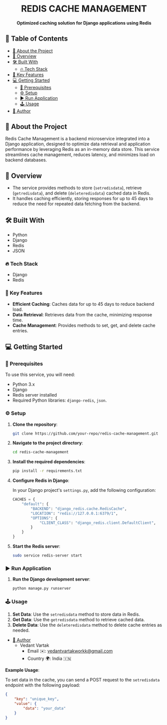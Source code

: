 <div align="center">
  <h1><b>REDIS CACHE MANAGEMENT</b></h1>
  <h4>Optimized caching solution for Django applications using Redis</h4>
</div>

## 📗 Table of Contents

- [📖 About the Project](#about-project)
- [👀 Overview](#overview)
- [🛠 Built With](#built-with)
  - [🔥 Tech Stack](#tech-stack)
- [🔑 Key Features](#key-features)
- [💻 Getting Started](#getting-started)
  - [📜 Prerequisites](#prerequisites)
  - [⚙️ Setup](#setup)
  - [▶️ Run Application](#run-application)
  - [🕹️ Usage](#usage)
- [👥 Author](#author)

## 📖 About the Project

Redis Cache Management is a backend microservice integrated into a Django application, designed to optimize data retrieval and application performance by leveraging Redis as an in-memory data store. This service streamlines cache management, reduces latency, and minimizes load on backend databases.

## 👀 Overview

- The service provides methods to store (`setredisdata`), retrieve (`getredisdata`), and delete (`deleteredisdata`) cached data in Redis.
- It handles caching efficiently, storing responses for up to 45 days to reduce the need for repeated data fetching from the backend.

## 🛠 Built With

- Python
- Django
- Redis
- JSON

### 🔥 Tech Stack

- Django
- Redis

### 🔑 Key Features

- **Efficient Caching**: Caches data for up to 45 days to reduce backend load.
- **Data Retrieval**: Retrieves data from the cache, minimizing response time.
- **Cache Management**: Provides methods to set, get, and delete cache entries.

## 💻 Getting Started

### 📜 Prerequisites

To use this service, you will need:

- Python 3.x
- Django
- Redis server installed
- Required Python libraries: `django-redis`, `json`.

### ⚙️ Setup

1. **Clone the repository**:
    ```bash
    git clone https://github.com/your-repo/redis-cache-management.git
    ```

2. **Navigate to the project directory**:
    ```bash
    cd redis-cache-management
    ```

3. **Install the required dependencies**:
    ```bash
    pip install -r requirements.txt
    ```

4. **Configure Redis in Django**:

    In your Django project's `settings.py`, add the following configuration:

    ```python
    CACHES = {
        "default": {
            "BACKEND": "django_redis.cache.RedisCache",
            "LOCATION": "redis://127.0.0.1:6379/1",
            "OPTIONS": {
                "CLIENT_CLASS": "django_redis.client.DefaultClient",
            }
        }
    }
    ```

5. **Start the Redis server**:
    ```bash
    sudo service redis-server start
    ```

### ▶️ Run Application

1. **Run the Django development server**:
    ```bash
    python manage.py runserver
    ```

### 🕹️ Usage

1. **Set Data**: Use the `setredisdata` method to store data in Redis.
2. **Get Data**: Use the `getredisdata` method to retrieve cached data.
3. **Delete Data**: Use the `deleteredisdata` method to delete cache entries as needed.

- [👥 Author](#author)
  - Vedant Vartak
    - Email ✉️: vedantvartakworkk@gmail.com
    - Country 🌍: India 🇮🇳

**Example Usage**:

To set data in the cache, you can send a POST request to the `setredisdata` endpoint with the following payload:

```json
{
    "key": "unique_key",
    "value": {
        "data": "your_data"
    }
}
